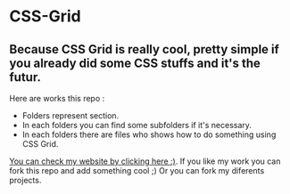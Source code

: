 # CSS-Grid
## Because CSS Grid is really cool, pretty simple if you already did some CSS stuffs and it's the futur.
Here are works this repo :
* Folders represent section.
* In each folders you can find some subfolders if it's necessary.
* In each folders there are files who shows how to do something using CSS Grid.

[You can check my website by clicking here :)](https://www.lucas-tostee.com).
If you like my work you can fork this repo and add something cool ;) Or you can fork my diferents
projects.
